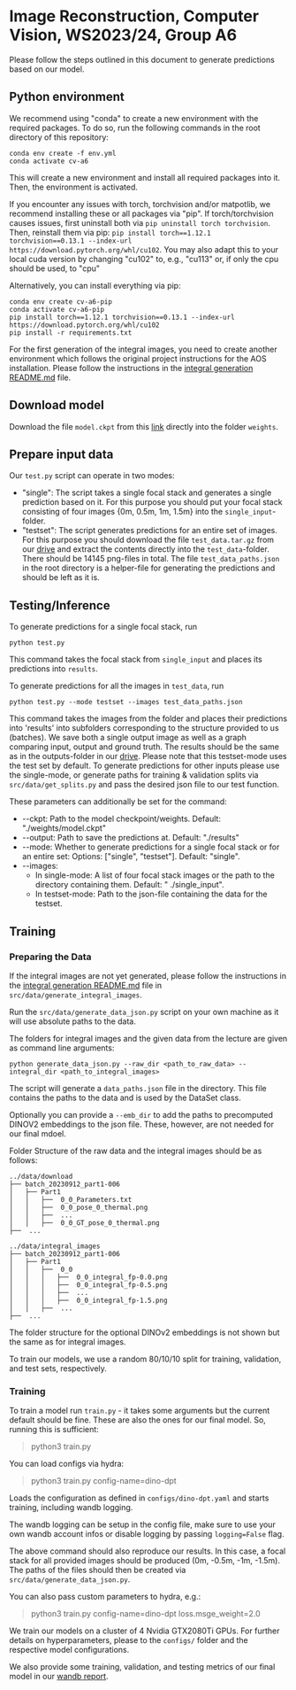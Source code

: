 # Image Reconstruction, Computer Vision, WS2023/24, Group A6

Please follow the steps outlined in this document to generate predictions based on our model.

## Python environment

We recommend using "conda" to create a new environment with the required packages. To do so, run the following commands
in the root directory of this repository:

```
conda env create -f env.yml
conda activate cv-a6
```

This will create a new environment and install all required packages into it. Then, the environment is activated.

If you encounter any issues with torch, torchvision and/or matpotlib, we recommend installing these or all packages via "pip".
If torch/torchvision causes issues, first uninstall both via ```pip uninstall torch torchvision```. Then, reinstall them via pip: ```pip install torch==1.12.1 torchvision==0.13.1 --index-url https://download.pytorch.org/whl/cu102```. You may also adapt this to your local cuda version by changing "cu102" to, e.g., "cu113" or, if only the cpu should be used, to "cpu"

Alternatively, you can install everything via pip:
```
conda env create cv-a6-pip
conda activate cv-a6-pip
pip install torch==1.12.1 torchvision==0.13.1 --index-url https://download.pytorch.org/whl/cu102
pip install -r requirements.txt
```

For the first generation of the integral images, you need to create another environment
which follows the original project instructions for the AOS installation.
Please follow the instructions in the [integral generation README.md](src/data/generate_integral_images/README.md) file.

## Download model

Download the file `model.ckpt` from
this [link](https://drive.google.com/drive/folders/1ueuF1zs5QTb5_t6qXZaQjHwnOwg8Y_6n?usp=sharing) directly into the
folder `weights`.

## Prepare input data

Our `test.py` script can operate in two modes:

- "single": The script takes a single focal stack and generates a single prediction based on it. For this purpose you
  should put your focal stack consisting of four images {0m, 0.5m, 1m, 1.5m} into the `single_input`-folder.
- "testset": The script generates predictions for an entire set of images. For this purpose you should download the
  file `test_data.tar.gz` from
  our [drive](https://drive.google.com/drive/folders/1ueuF1zs5QTb5_t6qXZaQjHwnOwg8Y_6n?usp=sharing) and extract the
  contents directly into the `test_data`-folder. There should be 14145 png-files in total. The
  file `test_data_paths.json` in the root directory is a helper-file for generating the predictions and should be left
  as it is.

## Testing/Inference

To generate predictions for a single focal stack, run
```
python test.py
```
This command takes the focal stack from `single_input` and places its predictions into `results`.

To generate predictions for all the images in `test_data`,
run 
```
python test.py --mode testset --images test_data_paths.json
```
This command takes the images from the folder and
places their predictions into 'results' into subfolders corresponding to the structure provided to us (batches). We save
both a single output image as well as a graph comparing input, output and ground truth. The results should be the same
as in the outputs-folder in
our [drive](https://drive.google.com/drive/folders/1ueuF1zs5QTb5_t6qXZaQjHwnOwg8Y_6n?usp=sharing). Please note that this
testset-mode uses the test set by default. To generate predictions for other inputs please use the
single-mode, or generate paths for training & validation splits via ```src/data/get_splits.py``` and pass the desired json file to our test function.

These parameters can additionally be set for the command:

- --ckpt: Path to the model checkpoint/weights. Default: "./weights/model.ckpt"
- --output: Path to save the predictions at. Default: "./results"
- --mode: Whether to generate predictions for a single focal stack or for an entire set: Options: ["single", "testset"].
  Default: "single".
- --images:
    - In single-mode: A list of four focal stack images or the path to the directory containing them. Default: "
      ./single_input".
    - In testset-mode: Path to the json-file containing the data for the testset.

## Training

### Preparing the Data

If the integral images are not yet generated, please follow the instructions in
the [integral generation README.md](src/data/generate_integral_images/README.md) file in `src/data/generate_integral_images`.

Run the ```src/data/generate_data_json.py``` script on your own machine as it will use absolute paths to the data.

The folders for integral images and the given data from the lecture are given as command line arguments:

```
python generate_data_json.py --raw_dir <path_to_raw_data> --integral_dir <path_to_integral_images>
```

The script will generate a ```data_paths.json``` file in the directory.
This file contains the paths to the data and is used by the DataSet class.

Optionally you can provide a ```--emb_dir``` to add the paths to precomputed DINOV2 embeddings to the json file. These, however, are not needed for our final mdoel.

Folder Structure of the raw data and the integral images should be as follows:

    ../data/download
    ├── batch_20230912_part1-006
    │   ├── Part1
    │   │   ├──  0_0_Parameters.txt
    │   │   ├──  0_0_pose_0_thermal.png
    │   │   ├──  ...
    │   │   ├──  0_0_GT_pose_0_thermal.png
    ├──  ...
    
    ../data/integral_images
    ├── batch_20230912_part1-006
    │   ├── Part1
    │   │   ├──  0_0
    │   │   │   ├──  0_0_integral_fp-0.0.png
    │   │   │   ├──  0_0_integral_fp-0.5.png
    │   │   │   ├──  ...
    │   │   │   ├──  0_0_integral_fp-1.5.png
    │   │   ├──  ...
    ├──  ...

The folder structure for the optional DINOv2 embeddings is not shown but the same as for integral images.

To train our models, we use a random 80/10/10 split for training, validation, and test sets, respectively.

### Training

To train a model run `train.py` - it takes some arguments but the current default should be fine. These are also
the ones for our final model. So, running this is sufficient:
> python3 train.py

You can load configs via hydra:
> python3 train.py config-name=dino-dpt

Loads the configuration as defined in ```configs/dino-dpt.yaml``` and starts training, including wandb logging.

The wandb logging can be setup in the config file, make sure to use your own wandb account infos or disable logging by passing ```logging=False``` flag.

The above command should also reproduce our results. In this case, a focal stack for all provided images should be
produced (0m, -0.5m, -1m, -1.5m). The paths of the files should then be created
via ```src/data/generate_data_json.py```.

You can also pass custom parameters to hydra, e.g.:
> python3 train.py config-name=dino-dpt loss.msge_weight=2.0

We train our models on a cluster of 4 Nvidia GTX2080Ti GPUs. For further details on hyperparameters, please to
the ```configs/``` folder and the respective model configurations.

We also provide some training, validation, and testing metrics of our final model in
our [wandb report](https://api.wandb.ai/links/cv2023-a6/062b67j4).
